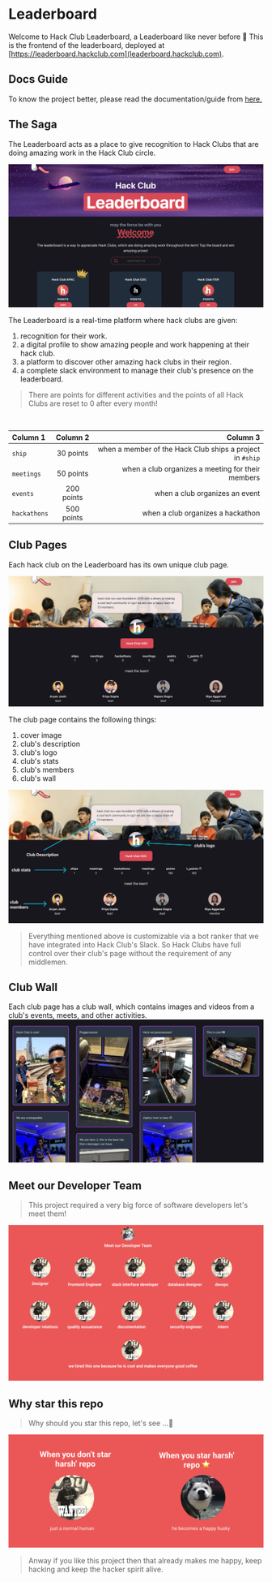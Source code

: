 # Leaderboard 
Welcome to Hack Club Leaderboard, a Leaderboard like never before 🚀
This is the frontend of the leaderboard, deployed at [https://leaderboard.hackclub.com](leaderboard.hackclub.com).
## Docs Guide
To know the project better, please read the documentation/guide from [here.](https://app.gitbook.com/@bajpaiharsh244/s/apac-leaderboard)

## The Saga
The Leaderboard acts as a place to give recognition to Hack Clubs that are doing amazing work in the Hack Club circle.

![leaderboard image](https://raw.githubusercontent.com/bajpai244/indiablogfilehosting/main/files/Screenshot%202021-08-20%20at%203.31.43%20PM.png)

The Leaderboard is a real-time platform where hack clubs are given:
1. recognition for their work.
2. a digital profile to show amazing people and work happening at their hack club.
3. a platform to discover other amazing hack clubs in their region.
4. a complete slack environment to manage their club's presence on the leaderboard.

> There are points for different activities and the points of all Hack Clubs are reset to 0 after every month!

<br/>

| Column 1       | Column 2     | Column 3     |
| :------------- | :----------: | -----------: |
|  `ship` | 30 points  | when a member of the Hack Club ships a project in `#ship`    |
| `meetings`   | 50 points | when a club organizes a meeting for their members |
| `events`  | 200 points |when a club organizes an event|
| `hackathons` | 500 points |when a club organizes a hackathon|

## Club Pages
Each hack club on the Leaderboard has its own unique club page.

![image](https://raw.githubusercontent.com/bajpai244/indiablogfilehosting/main/files/ss1.png)

The club page contains the following things:
1. cover image
2. club's description
3. club's logo
4. club's stats
5. club's members 
6. club's wall

![image](https://raw.githubusercontent.com/bajpai244/indiablogfilehosting/main/files/details.png) 

> Everything mentioned above is customizable via a bot ranker that we have integrated into Hack Club's Slack. 
> So Hack Clubs have full control over their club's page without the requirement of any middlemen.

## Club Wall

Each club page has a club wall, which contains images and videos from a club's events, meets, and other activities.
![image](https://raw.githubusercontent.com/bajpai244/indiablogfilehosting/main/files/wall.png)

## Meet our Developer Team

> This project required a very big force of software developers let's meet them!

![image](https://raw.githubusercontent.com/bajpai244/indiablogfilehosting/main/files/dev_army.png)

## Why star this repo
> Why should you star this repo, let's see ...👀

![image](https://raw.githubusercontent.com/bajpai244/indiablogfilehosting/main/files/start_repo.png)

> Anway if you like this project then that already makes me happy, keep hacking and keep the hacker spirit alive.
